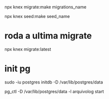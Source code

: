 npx knex migrate:make migrations_name

npx knex seed:make seed_name

# roda a ultima migrate
npx knex migrate:latest

# init pg

sudo -iu postgres initdb -D /var/lib/postgres/data

pg_ctl -D /var/lib/postgres/data -l arquivolog start
